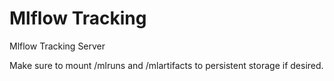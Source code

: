 # Mlflow Tracking
Mlflow Tracking Server

Make sure to mount /mlruns and /mlartifacts to persistent storage if desired. 
